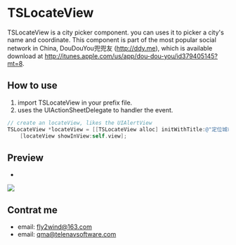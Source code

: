 TSLocateView
===========

TSLocateView is a city picker component. you can uses it to picker a city's name and coordinate.
This component is part of the most popular social network in China, DouDouYou兜兜友 (http://ddy.me), which is available download at http://itunes.apple.com/us/app/dou-dou-you/id379405145?mt=8.

## How to use

1. import TSLocateView in your prefix file.
2. uses the UIActionSheetDelegate to handler the event.

```ObjectiveC
// create an locateView, likes the UIAlertView
TSLocateView *locateView = [[TSLocateView alloc] initWithTitle:@"定位城市" delegate:self];
    [locateView showInView:self.view];
```

## Preview
- 
<img src="http://media3.doudouy.com/users/560/userPhoto/origin/1343364223710.jpg"/>

## Contrat me

- email: fly2wind@163.com
- email: qma@telenavsoftware.com